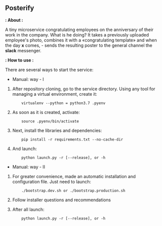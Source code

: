 ## Posterify

**: About :**

A tiny microservice congratulating employees on the anniversary of their work in the company. What is he doing? It takes a previously uploaded employee's photo, combines it with a «congratulating template» and when the day **x** comes, - sends the resulting poster to the general channel the **slack** messenger.

**: How to use :**

There are several ways to start the service:
- Manual: way - I

 1. After repository cloning, go to the service directory. Using any tool for managing a virtual environment, create it:

            virtualenv --python = python3.7 .pyenv

 2. As soon as it is created, activate:

            source .pyenv/bin/activate

 3. Next, install the libraries and dependencies:

            pip install -r requirements.txt --no-cache-dir

 4. And launch:

            python launch.py -r [--release], or -h


- Manual: way - II

 1. For greater convenience, made an automatic installation and configuration file. Just need to launch:

            ./bootstrap.dev.sh or ./bootstrap.production.sh

 2. Follow installer questions and recommendations

 3. After all launch:

            python launch.py -r [--release], or -h
